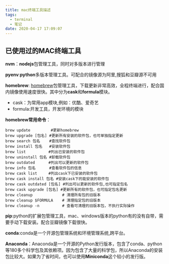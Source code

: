 ```yaml
---
title: mac终端工具描述
tags:
  - terminal
  - 笔记
date: 2020-04-17 17:09:07
---
```

## 已使用过的MAC终端工具
**nvm**：**nodejs**包管理工具，同时对多版本进行管理

**pyenv**:**python**多版本管理工具。可配合的镜像源为阿里,搜狐和豆瓣源不可用

**homebrew**: [homebrew](https://brew.sh/index_zh-cn.html)包管理工具，下载更新非常高效，全程终端进行，配合国内镜像使用速度很快。其中分为**cask**和**formula**模块。

* cask：为常用app模块,例如：优酷、爱奇艺
* formula:开发工具，开发环境的模块

**homebrew常用命令**：


	brew update         #更新homebrew
	brew upgrade [包名] #更新所有安装的软件包，也可单独指定更新
	brew search 包名    #查找软件包
	brew install 包名   #安装软件包
	brew list          #列出已安装的软件包
	brew uninstall 包名 #卸载软件包
	brew outdated      #列出可以更新的软件包
	brew info 包名      #查看软件包的信息
	brew cask list     #列出cask下已安装的软件包
	brew cask install 包名 #安装cask下的能安装的软件包
	brew cask outdated [包名] #列出可以更新的软件包,也可指定包名
	brew cask upgrade [包名] #更新所有的软件包，也可指定包名更新
	brew cleanup             # 清理所有包的旧版本
	brew cleanup $FORMULA    # 清理指定包的旧版本
	brew cleanup -n          # 查看可清理的旧版本包，不执行实际操作

**pip**:python的扩展包管理工具，mac、windows版本的python有的没有自带，需要手动下载安装。配合豆瓣镜像下载很快。

**conda**:conda是一个开源包管理系统和环境管理系统,跨平台。

**Anaconda**：Anaconda是一个开源的Python发行版本，包含了conda、python等180多个科学包及其依赖项。因为包含了大量的科学包，所以Anaconda的安装包比较大。如果为了省时间，也可以使用**Miniconda**这个较小的发行版。












